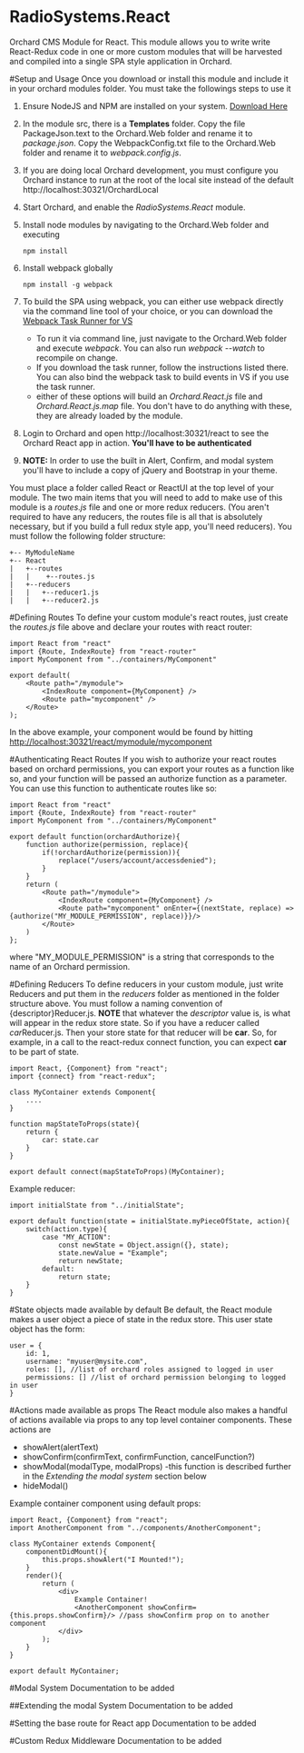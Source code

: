 # RadioSystems.React
Orchard CMS Module for React. This module allows you to write write React-Redux code in one or more custom modules that will be harvested and compiled into a single SPA style application in Orchard.

#Setup and Usage
Once you download or install this module and include it in your orchard modules folder. You must take the followings steps to use it

1. Ensure NodeJS and NPM are installed on your system. [Download Here](https://nodejs.org/en/)

2. In the module src, there is a **Templates** folder. Copy the file PackageJson.text to the Orchard.Web folder and rename it to *package.json*. Copy the WebpackConfig.txt file 
to the Orchard.Web folder and rename it to *webpack.config.js*.

3. If you are doing local Orchard development, you must configure you Orchard instance to run at the root of the local site instead of the default http://localhost:30321/OrchardLocal

3. Start Orchard, and enable the *RadioSystems.React* module.

4. Install node modules by navigating to the Orchard.Web folder and executing

    ```
    npm install
    ```

5. Install webpack globally
    ```
    npm install -g webpack
    ```

6. To build the SPA using webpack, you can either use webpack directly via the command line tool of your choice, or you can download the [Webpack Task Runner for VS](https://marketplace.visualstudio.com/items?itemName=MadsKristensen.WebPackTaskRunner)
   - To run it via command line, just navigate to the Orchard.Web folder and execute *webpack*. You can also run *webpack --watch* to recompile on change.
   - If you download the task runner, follow the instructions listed there. You can also bind the webpack task to build events in VS if you use the task runner.
   - either of these options will build an *Orchard.React.js* file and *Orchard.React.js.map* file. You don't have to do anything with these, they are already loaded by the module.

7. Login to Orchard and open http://localhost:30321/react to see the Orchard React app in action. **You'll have to be authenticated**

8. **NOTE:** In order to use the built in Alert, Confirm, and modal system you'll have to include a copy of jQuery and Bootstrap in your theme. 

You must place a folder called React or ReactUI at the top level of your module. The two main items that you will
need to add to make use of this module is a *routes.js* file and one or more redux reducers. (You aren't required to have any reducers, the routes file is all 
that is absolutely necessary, but if you build a full redux style app, you'll need reducers).
You must follow the following folder structure:

```
+-- MyModuleName
+-- React
|   +--routes
|   |    +--routes.js
|   +--reducers
|   |   +--reducer1.js
|   |   +--reducer2.js
```

#Defining Routes
To define your custom module's react routes, just create the *routes.js* file above and declare your routes with react router:

```
import React from "react"
import {Route, IndexRoute} from "react-router"
import MyComponent from "../containers/MyComponent"

export default(
    <Route path="/mymodule">
        <IndexRoute component={MyComponent} />
        <Route path="mycomponent" />
    </Route>
);
```
In the above example, your component would be found by hitting [http://localhost:30321/react/mymodule/mycomponent]()

#Authenticating React Routes
If you wish to authorize your react routes based on orchard permissions, you can export your routes as a function like so, and your function will be passed an authorize function as a parameter.
You can use this function to authenticate routes like so:

```
import React from "react"
import {Route, IndexRoute} from "react-router"
import MyComponent from "../containers/MyComponent"

export default function(orchardAuthorize){
    function authorize(permission, replace){
        if(!orchardAuthorize(permission)){
            replace("/users/account/accessdenied");
        }
    }
    return (
        <Route path="/mymodule">
            <IndexRoute component={MyComponent} />
            <Route path="mycomponent" onEnter={(nextState, replace) => {authorize("MY_MODULE_PERMISSION", replace)}}/>
        </Route>
    )
};
```
where "MY_MODULE_PERMISSION" is a string that corresponds to the name of an Orchard permission.

#Defining Reducers
To define reducers in your custom module, just write Reducers and put them in the *reducers* folder as mentioned in the folder structure above.  You must follow a naming convention of
{descriptor}Reducer.js. **NOTE** that whatever the *descriptor* value is, is what will appear in the redux store state. So if you have a reducer called *car*Reducer.js. Then your store state
for that reducer will be **car**. So, for example, in a call to the react-redux connect function, you can expect **car** to be part of state.

```
import React, {Component} from "react";
import {connect} from "react-redux";

class MyContainer extends Component{
    ....
}

function mapStateToProps(state){
    return {
        car: state.car
    }
}

export default connect(mapStateToProps)(MyContainer);
```

Example reducer:

```
import initialState from "../initialState";

export default function(state = initialState.myPieceOfState, action){
    switch(action.type){
        case "MY_ACTION":
            const newState = Object.assign({}, state);
            state.newValue = "Example";
            return newState;
        default:
            return state;
    }
}
```

#State objects made available by default
Be default, the React module makes a  user object a piece of state in the redux store. This user state object has the form: 

```
user = {
    id: 1,
    username: "myuser@mysite.com",
    roles: [], //list of orchard roles assigned to logged in user
    permissions: [] //list of orchard permission belonging to logged in user
}
```

#Actions made available as props
The React module also makes a handful of actions available via props to any top level container components. These actions are

- showAlert(alertText)
- showConfirm(confirmText, confirmFunction, cancelFunction?)
- showModal(modalType, modalProps) 
    -this function is described further in the *Extending the modal system* section below
- hideModal()

Example container component using default props:

```
import React, {Component} from "react";
import AnotherComponent from "../components/AnotherComponent";

class MyContainer extends Component{
    componentDidMount(){
        this.props.showAlert("I Mounted!");
    }
    render(){
        return (
            <div>
                Example Container!
                <AnotherComponent showConfirm={this.props.showConfirm}/> //pass showConfirm prop on to another component
            </div>
        );
    }
}

export default MyContainer;
```

#Modal System
Documentation to be added

##Extending the modal System
Documentation to be added

#Setting the base route for React app
Documentation to be added

#Custom Redux Middleware
Documentation to be added